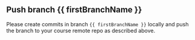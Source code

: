 ## Push branch {{ firstBranchName }}

Please create commits in branch `{{ firstBranchName }}` locally and push the branch to your course remote repo as described above.